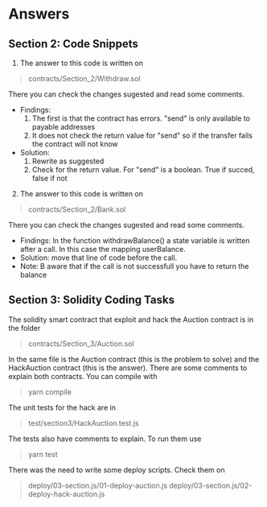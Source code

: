 # Answers

## Section 2: Code Snippets

1. The answer to this code is written on

> contracts/Section_2/Withdraw.sol

There you can check the changes sugested and read some comments.

-   Findings:
    1. The first is that the contract has errors. "send" is only available to payable addresses
    2. It does not check the return value for "send" so if the transfer fails the contract will not know
-   Solution:
    1. Rewrite as suggested
    2. Check for the return value. For "send" is a boolean. True if succed, false if not

2. The answer to this code is written on

> contracts/Section_2/Bank.sol

There you can check the changes sugested and read some comments.

-   Findings: In the function withdrawBalance() a state variable is written
    after a call. In this case the mapping userBalance.
-   Solution: move that line of code before the call.
-   Note: B aware that if the call is not successfull you have to return the balance

## Section 3: Solidity Coding Tasks

The solidity smart contract that exploit and hack the Auction contract is in the folder

> contracts/Section_3/Auction.sol

In the same file is the Auction contract (this is the problem to solve) and the HackAuction contract (this is the answer). There are some comments to explain both contracts. You can compile with

> yarn compile

The unit tests for the hack are in

> test/section3/HackAuction.test.js

The tests also have comments to explain. To run them use

> yarn test

There was the need to write some deploy scripts. Check them on

> deploy/03-section.js/01-deploy-auction.js
> deploy/03-section.js/02-deploy-hack-auction.js
